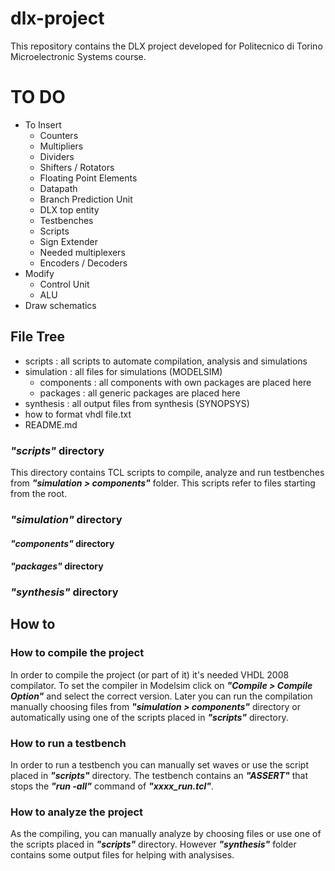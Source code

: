 # dlx-project

This repository contains the DLX project developed for Politecnico di Torino Microelectronic Systems course.

# TO DO

* To Insert
  * Counters
  * Multipliers
  * Dividers
  * Shifters / Rotators
  * Floating Point Elements
  * Datapath
  * Branch Prediction Unit
  * DLX top entity
  * Testbenches
  * Scripts
  * Sign Extender
  * Needed multiplexers
  * Encoders / Decoders
* Modify
  * Control Unit
  * ALU
* Draw schematics

## File Tree
* scripts : all scripts to automate compilation, analysis and simulations
* simulation : all files for simulations (MODELSIM)
  * components : all components with own packages are placed here<!--* others : all not vhdl files are placed here-->
  * packages : all generic packages are placed here
* synthesis : all output files from synthesis (SYNOPSYS)
* how to format vhdl file.txt
* README.md

### __*"scripts"*__ directory

This directory contains TCL scripts to compile, analyze and run testbenches from __*"simulation > components"*__ folder.
This scripts refer to files starting from the root.

### __*"simulation"*__ directory

#### __*"components"*__ directory
#### __*"packages"*__ directory

### __*"synthesis"*__ directory

## How to

### How to compile the project

In order to compile the project (or part of it) it's needed VHDL 2008 compilator.
To set the compiler in Modelsim click on __*"Compile > Compile Option"*__ and select the correct version.
Later you can run the compilation manually choosing files from __*"simulation > components"*__ directory or automatically using one of the scripts placed in __*"scripts"*__ directory.

### How to run a testbench

In order to run a testbench you can manually set waves or use the script placed in __*"scripts"*__ directory.
The testbench contains an __*"ASSERT"*__ that stops the __*"run -all"*__ command of __*"xxxx_run.tcl"*__.

### How to analyze the project

As the compiling, you can manually analyze by choosing files or use one of the scripts placed in __*"scripts"*__ directory.
However __*"synthesis"*__ folder contains some output files for helping with analysises.